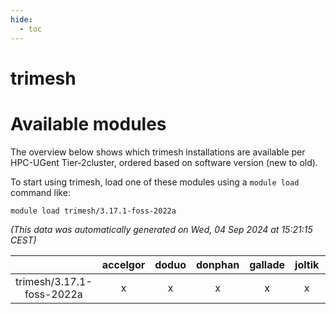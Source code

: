 ```yaml
---
hide:
  - toc
---
```


trimesh
=======

# Available modules


The overview below shows which trimesh installations are available per HPC-UGent Tier-2cluster, ordered based on software version (new to old).

To start using trimesh, load one of these modules using a `module load` command like:

```shell
module load trimesh/3.17.1-foss-2022a
```

*(This data was automatically generated on Wed, 04 Sep 2024 at 15:21:15 CEST)*  

| |accelgor|doduo|donphan|gallade|joltik|shinx|skitty|
| :---: | :---: | :---: | :---: | :---: | :---: | :---: | :---: |
|trimesh/3.17.1-foss-2022a|x|x|x|x|x|x|x|
